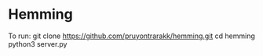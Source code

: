 # Hemming

To run:
git clone https://github.com/pruyontrarakk/hemming.git
cd hemming
python3 server.py